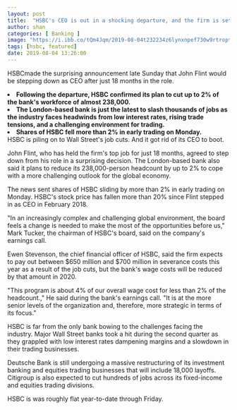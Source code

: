 ```yaml
---
layout: post
title:  "HSBC's CEO is out in a shocking departure, and the firm is set to lay off thousands"
author: shan
categories: [ Banking ]
image: "https://i.ibb.co/tQm4Jqm/2019-08-04t232234z6lynxnpef730w9rtroptp4davos-meeting.jpg"
tags: [hsbc, featured]
date: 2019-08-04 13:26:00
---
```

HSBCmade the surprising announcement late Sunday that John Flint would be stepping down as CEO after just 18 months in the role.</strong></li><li><strong>Following the departure, HSBC confirmed its plan to cut up to 2% of the bank's workforce of almost 238,000. </strong></li><li><strong>The</strong><strong> London-based bank </strong><strong>is just the latest to slash thousands of jobs as the industry faces headwinds from low interest rates, rising trade tensions, and a challenging environment for trading. </strong></li><li><strong>Shares of HSBC fell more than 2% in early trading on Monday. </strong></li>HSBC is piling on to Wall Street's job cuts. And it got rid of its CEO to boot.</p><p>John Flint, who has held the firm's top job for just 18 months, agreed to step down from his role in a surprising decision. The London-based bank also said it plans to reduce its 238,000-person headcount by up to 2% to cope with a more challenging outlook for the global economy. </p>The news sent shares of HSBC sliding by more than 2% in early trading on Monday. HSBC's stock price has fallen more than 20% since Flint stepped in as CEO in February 2018. <p><span>"In an increasingly complex and challenging global environment, the board feels a change is needed to make the most of the opportunities before us," Mark Tucker, the chairman of HSBC's board, said on the company's earnings call. </span></p><p>Ewen Stevenson, the chief financial officer of HSBC, said the firm expects to pay out between $650 million and $700 million in severance costs this year as a result of the job cuts, but the bank's wage costs will be reduced by that amount in 2020. </p><p>"<span>This program is about </span><span>4</span><span>%</span><span> of our overall wage cost for less than 2% of the headcount.</span>," He said during the bank's earnings call. "I<span>t is at the more senior levels of the organization and, therefore, more strategic in terms of its focus." </span></p><p>HSBC is far from the only bank  bowing to the challenges facing the industry. Major Wall Street banks took a hit during the second quarter as they grappled with low interest rates dampening margins and a slowdown in their trading businesses. </p>Deutsche Bank is still undergoing a massive restructuring of its investment banking and equities trading businesses that will include 18,000 layoffs. Citigroup is also expected to cut hundreds of jobs across its fixed-income and equities trading divisions.<p>HSBC is was roughly flat year-to-date through Friday.</p>